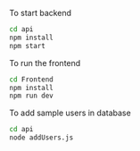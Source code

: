 To start backend
```bash
cd api
npm install
npm start
```

To run the frontend
```bash
cd Frontend
npm install
npm run dev
```

To add sample users in database
```bash
cd api
node addUsers.js
```
